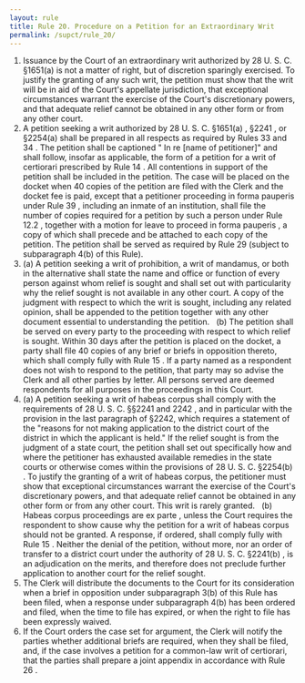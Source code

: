 ```yaml
---
layout: rule
title: Rule 20. Procedure on a Petition for an Extraordinary Writ
permalink: /supct/rule_20/
---
```


1. Issuance by the Court of an extraordinary writ authorized by 28 U. S. C. §1651(a) is not a matter of right, but of discretion sparingly exercised. To justify the granting of any such writ, the petition must show that the writ will be in aid of the Court's appellate jurisdiction, that exceptional circumstances warrant the exercise of the Court's discretionary powers, and that adequate relief cannot be obtained in any other form or from any other court.
2. A petition seeking a writ authorized by 28 U. S. C. §1651(a) , §2241 , or §2254(a) shall be prepared in all respects as required by Rules 33 and 34 . The petition shall be captioned " In re [name of petitioner]" and shall follow, insofar as applicable, the form of a petition for a writ of certiorari prescribed by Rule 14 . All contentions in support of the petition shall be included in the petition. The case will be placed on the docket when 40 copies of the petition are filed with the Clerk and the docket fee is paid, except that a petitioner proceeding in forma pauperis under Rule 39 , including an inmate of an institution, shall file the number of copies required for a petition by such a person under Rule 12.2 , together with a motion for leave to proceed in forma pauperis , a copy of which shall precede and be attached to each copy of the petition. The petition shall be served as required by Rule 29 (subject to subparagraph 4(b) of this Rule).
3. (a) A petition seeking a writ of prohibition, a writ of mandamus, or both in the alternative shall state the name and office or function of every person against whom relief is sought and shall set out with particularity why the relief sought is not available in any other court. A copy of the judgment with respect to which the writ is sought, including any related opinion, shall be appended to the petition together with any other document essential to understanding the petition.
&nbsp;&nbsp;(b) The petition shall be served on every party to the proceeding with respect to which relief is sought. Within 30 days after the petition is placed on the docket, a party shall file 40 copies of any brief or briefs in opposition thereto, which shall comply fully with Rule 15 . If a party named as a respondent does not wish to respond to the petition, that party may so advise the Clerk and all other parties by letter. All persons served are deemed respondents for all purposes in the proceedings in this Court.
4. (a) A petition seeking a writ of habeas corpus shall comply with the requirements of 28 U. S. C. §§2241 and 2242 , and in particular with the provision in the last paragraph of §2242, which requires a statement of the "reasons for not making application to the district court of the district in which the applicant is held." If the relief sought is from the judgment of a state court, the petition shall set out specifically how and where the petitioner has exhausted available remedies in the state courts or otherwise comes within the provisions of 28 U. S. C. §2254(b) . To justify the granting of a writ of habeas corpus, the petitioner must show that exceptional circumstances warrant the exercise of the Court's discretionary powers, and that adequate relief cannot be obtained in any other form or from any other court. This writ is rarely granted.
&nbsp;&nbsp;(b) Habeas corpus proceedings are ex parte , unless the Court requires the respondent to show cause why the petition for a writ of habeas corpus should not be granted. A response, if ordered, shall comply fully with Rule 15 . Neither the denial of the petition, without more, nor an order of transfer to a district court under the authority of 28 U. S. C. §2241(b) , is an adjudication on the merits, and therefore does not preclude further application to another court for the relief sought.
5. The Clerk will distribute the documents to the Court for its consideration when a brief in opposition under subparagraph 3(b) of this Rule has been filed, when a response under subparagraph 4(b) has been ordered and filed, when the time to file has expired, or when the right to file has been expressly waived.
6. If the Court orders the case set for argument, the Clerk will notify the parties whether additional briefs are required, when they shall be filed, and, if the case involves a petition for a common-law writ of certiorari, that the parties shall prepare a joint appendix in accordance with Rule 26 .

